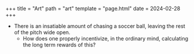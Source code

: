 +++
title = "Art"
path = "art"
template = "page.html"
date = 2024-02-28
+++

- There is an insatiable amount of chasing a soccer ball, leaving the rest of the pitch wide open.
  - How does one properly incentivize, in the ordinary mind, calculating the long term rewards of this?
